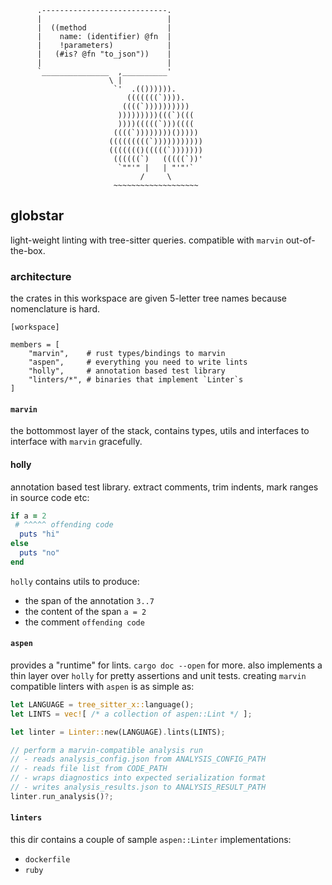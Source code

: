```
      .----------------------------.
      |                            |
      |  ((method                  |
      |    name: (identifier) @fn  |
      |    !parameters)            |
      |   (#is? @fn "to_json"))    |
      |                            |
      `_______________  ,__________'
                      \ |
                       `'  .(()))))).
                          (((((((`)))).
                         ((((`))))))))))
                        )))))))))(((`)(((
                        ))))(((((`)))((((
                       ((((`))))))))()))))
                      (((((((((`)))))))))))
                      ((((((()(((((`)))))))
                       ((((((`)   (((((`))'
                        `""'" |   | "'"'`
                             /     \
                       ~~~~~~~~~~~~~~~~~~~
```

## globstar

light-weight linting with tree-sitter queries. compatible with
`marvin` out-of-the-box.

### architecture

the crates in this workspace are given 5-letter tree names
because nomenclature is hard.

```
[workspace]

members = [
    "marvin",    # rust types/bindings to marvin
    "aspen",     # everything you need to write lints
    "holly",     # annotation based test library
    "linters/*", # binaries that implement `Linter`s
]
```

#### `marvin`

the bottommost layer of the stack, contains types, utils and
interfaces to interface with `marvin` gracefully.

#### holly

annotation based test library. extract comments, trim
indents, mark ranges in source code etc:

```ruby
if a = 2
 # ^^^^^ offending code
  puts "hi"
else
  puts "no"
end
```

`holly` contains utils to produce:
- the span of the annotation `3..7`
- the content of the span `a = 2`
- the comment `offending code`

#### `aspen`

provides a "runtime" for lints. `cargo doc --open` for more.
also implements a thin layer over `holly` for pretty
assertions and unit tests. creating `marvin` compatible
linters with `aspen` is as simple as:

```rust
let LANGUAGE = tree_sitter_x::language();
let LINTS = vec![ /* a collection of aspen::Lint */ ];

let linter = Linter::new(LANGUAGE).lints(LINTS);

// perform a marvin-compatible analysis run
// - reads analysis_config.json from ANALYSIS_CONFIG_PATH
// - reads file list from CODE_PATH
// - wraps diagnostics into expected serialization format
// - writes analysis_results.json to ANALYSIS_RESULT_PATH
linter.run_analysis()?;
```

#### `linters`

this dir contains a couple of sample `aspen::Linter`
implementations:

- `dockerfile`
- `ruby`
